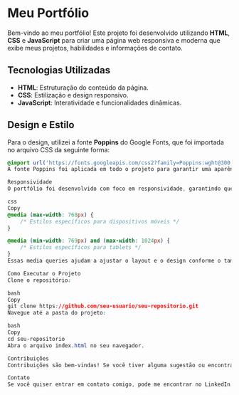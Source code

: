 # Meu Portfólio

Bem-vindo ao meu portfólio! Este projeto foi desenvolvido utilizando **HTML**, **CSS** e **JavaScript** para criar uma página web responsiva e moderna que exibe meus projetos, habilidades e informações de contato.

## Tecnologias Utilizadas

- **HTML**: Estruturação do conteúdo da página.
- **CSS**: Estilização e design responsivo.
- **JavaScript**: Interatividade e funcionalidades dinâmicas.

## Design e Estilo

Para o design, utilizei a fonte **Poppins** do Google Fonts, que foi importada no arquivo CSS da seguinte forma:

```css
@import url('https://fonts.googleapis.com/css2?family=Poppins:wght@300;400;500;600;700;800;900&display=swap');
A fonte Poppins foi aplicada em todo o projeto para garantir uma aparência moderna e consistente.

Responsividade
O portfólio foi desenvolvido com foco em responsividade, garantindo que ele seja acessível e visualmente agradável em diferentes dispositivos, desde desktops até smartphones. Para isso, utilizei media queries no CSS:

css
Copy
@media (max-width: 768px) {
    /* Estilos específicos para dispositivos móveis */
}

@media (min-width: 769px) and (max-width: 1024px) {
    /* Estilos específicos para tablets */
}
Essas media queries ajudam a ajustar o layout e o design conforme o tamanho da tela do dispositivo.

Como Executar o Projeto
Clone o repositório:

bash
Copy
git clone https://github.com/seu-usuario/seu-repositorio.git
Navegue até a pasta do projeto:

bash
Copy
cd seu-repositorio
Abra o arquivo index.html no seu navegador.

Contribuições
Contribuições são bem-vindas! Se você tiver alguma sugestão ou encontrar algum problema, sinta-se à vontade para abrir uma issue ou enviar um pull request.

Contato
Se você quiser entrar em contato comigo, pode me encontrar no LinkedIn ou enviar um e-mail para daniel.segcorp@gmail.com.